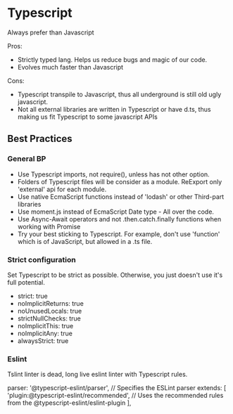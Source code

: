 # Typescript

Always prefer than Javascript

Pros:

- Strictly typed lang. Helps us reduce bugs and magic of our code.
- Evolves much faster than Javascript

Cons:

- Typescript transpile to Javascript, thus all underground is still old ugly javascript.
- Not all external libraries are written in Typescript or have d.ts, thus making us fit Typescript to some javascript APIs

## Best Practices

### General BP

- Use Typescript imports, not require(), unless has not other option.
- Folders of Typescript files will be consider as a module. ReExport only 'external' api for each module.
- Use native EcmaScript functions instead of 'lodash' or other Third-part libraries
- Use moment.js instead of EcmaScript Date type - All over the code.
- Use Async-Await operators and not .then.catch.finally functions when working with Promise
- Try your best sticking to Typescript. For example, don't use 'function' which is of JavaScript, but allowed in a .ts file.

### Strict configuration

Set Typescript to be strict as possible. Otherwise, you just doesn't use it's full potential.

- strict: true
- noImplicitReturns: true
- noUnusedLocals: true
- strictNullChecks: true
- noImplicitThis: true
- noImplicitAny: true
- alwaysStrict: true

### Eslint

Tslint linter is dead, long live eslint linter with Typescript rules.

parser: '@typescript-eslint/parser', // Specifies the ESLint parser
extends: [
'plugin:@typescript-eslint/recommended', // Uses the recommended rules from the @typescript-eslint/eslint-plugin
],

